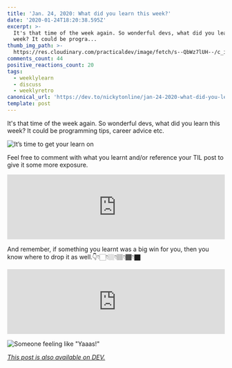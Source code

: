 ```yaml
---
title: 'Jan. 24, 2020: What did you learn this week?'
date: '2020-01-24T18:20:38.595Z'
excerpt: >-
  It's that time of the week again. So wonderful devs, what did you learn this
  week? It could be progra...
thumb_img_path: >-
  https://res.cloudinary.com/practicaldev/image/fetch/s--QbWz7lUH--/c_imagga_scale,f_auto,fl_progressive,h_420,q_66,w_1000/https://thepracticaldev.s3.amazonaws.com/i/njy44wnsgmtebrc7n1iw.gif
comments_count: 44
positive_reactions_count: 20
tags:
  - weeklylearn
  - discuss
  - weeklyretro
canonical_url: 'https://dev.to/nickytonline/jan-24-2020-what-did-you-learn-this-week-460d'
template: post
---
```

It's that time of the week again. So wonderful devs, what did you learn this week? It could be programming tips, career advice etc.

![It’s time to get your learn on](https://media.giphy.com/media/a7NBvg3Ss8UYo/giphy.gif)

Feel free to comment with what you learnt and/or reference your TIL post to give it some more exposure.


<iframe class="liquidTag" src="https://dev.to/embed/tag?args=todayilearned" style="border: 0; width: 100%;"></iframe>


And remember, if something you learnt was a big win for you, then you know where to drop it as well.👇👇🏻👇🏼👇🏽👇🏾👇🏿


<iframe class="liquidTag" src="https://dev.to/embed/link?args=https%3A%2F%2Fdev.to%2Fdevteam%2Fwhat-was-your-win-this-week-jn6" style="border: 0; width: 100%;"></iframe>



![Someone feeling like "Yaaas!"](https://media.giphy.com/media/zBhZiVNNQjfTG/giphy.gif)


*[This post is also available on DEV.](https://dev.to/nickytonline/jan-24-2020-what-did-you-learn-this-week-460d)*


<script>
const parent = document.getElementsByTagName('head')[0];
const script = document.createElement('script');
script.type = 'text/javascript';
script.src = 'https://cdnjs.cloudflare.com/ajax/libs/iframe-resizer/4.1.1/iframeResizer.min.js';
script.charset = 'utf-8';
script.onload = function() {
    window.iFrameResize({}, '.liquidTag');
};
parent.appendChild(script);
</script>    
